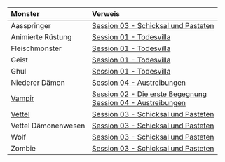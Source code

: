 | Monster | Verweis |
|:------------|:-----------------|
| Aasspringer | [Session 03 - Schicksal und Pasteten](https://lolindhir.github.io/PnP/campaigns/strahd/sessions/session003) |
| Animierte Rüstung | [Session 01 - Todesvilla](https://lolindhir.github.io/PnP/campaigns/strahd/sessions/session001) |
| Fleischmonster | [Session 01 - Todesvilla](https://lolindhir.github.io/PnP/campaigns/strahd/sessions/session001) |
| Geist | [Session 01 - Todesvilla](https://lolindhir.github.io/PnP/campaigns/strahd/sessions/session001) |
| Ghul | [Session 01 - Todesvilla](https://lolindhir.github.io/PnP/campaigns/strahd/sessions/session001) |
| Niederer Dämon | [Session 04 - Austreibungen](https://lolindhir.github.io/PnP/campaigns/strahd/sessions/session004) |
| [Vampir](https://lolindhir.github.io/PnP/campaigns/strahd/compendium/monsters/vampir) | [Session 02 - Die erste Begegnung](https://lolindhir.github.io/PnP/campaigns/strahd/sessions/session002)<br>[Session 04 - Austreibungen](https://lolindhir.github.io/PnP/campaigns/strahd/sessions/session004) |
| [Vettel](https://lolindhir.github.io/PnP/campaigns/strahd/compendium/monsters/vettel) | [Session 03 - Schicksal und Pasteten](https://lolindhir.github.io/PnP/campaigns/strahd/sessions/session003) |
| Vettel Dämonenwesen | [Session 03 - Schicksal und Pasteten](https://lolindhir.github.io/PnP/campaigns/strahd/sessions/session003) |
| Wolf | [Session 03 - Schicksal und Pasteten](https://lolindhir.github.io/PnP/campaigns/strahd/sessions/session003) |
| Zombie | [Session 03 - Schicksal und Pasteten](https://lolindhir.github.io/PnP/campaigns/strahd/sessions/session003) |
